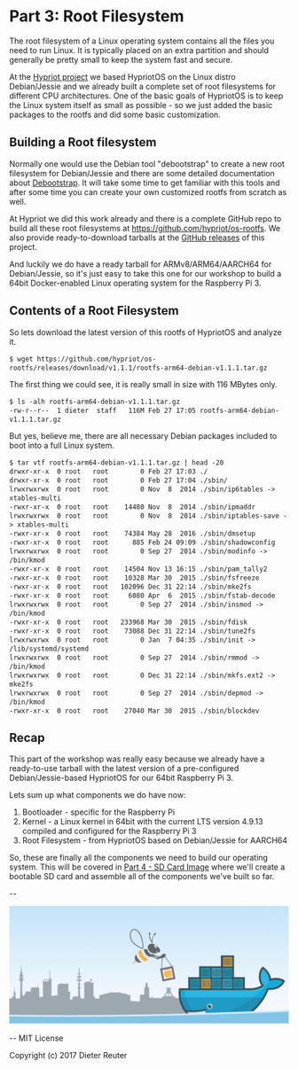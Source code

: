 
# Part 3: Root Filesystem

The root filesystem of a Linux operating system contains all the files you need to run Linux. It is typically placed on an extra partition and should generally be pretty small to keep the system fast and secure.

At the [Hypriot project](https://blog.hypriot.com) we based HypriotOS on the Linux distro Debian/Jessie and we already built a complete set of root filesystems for different CPU architectures. One of the basic goals of HypriotOS is to keep the Linux system itself as small as possible - so we just added the basic packages to the rootfs and did some basic customization.


## Building a Root filesystem

Normally one would use the Debian tool "debootstrap" to create a new root filesystem for Debian/Jessie and there are some detailed documentation about [Debootstrap](https://wiki.debian.org/Debootstrap). It will take some time to get familiar with this tools and after some time you can create your own customized rootfs from scratch as well.

At Hypriot we did this work already and there is a complete GitHub repo to build all these root filesystems at https://github.com/hypriot/os-rootfs. We also provide ready-to-download tarballs at the [GitHub releases](https://github.com/hypriot/os-rootfs/releases) of this project.

And luckily we do have a ready tarball for ARMv8/ARM64/AARCH64 for Debian/Jessie, so it's just easy to take this one for our workshop to build a 64bit Docker-enabled Linux operating system for the Raspberry Pi 3.


## Contents of a Root Filesystem

So lets download the latest version of this rootfs of HypriotOS and analyze it.
```
$ wget https://github.com/hypriot/os-rootfs/releases/download/v1.1.1/rootfs-arm64-debian-v1.1.1.tar.gz
```

The first thing we could see, it is really small in size with 116 MBytes only.
```
$ ls -alh rootfs-arm64-debian-v1.1.1.tar.gz
-rw-r--r--  1 dieter  staff   116M Feb 27 17:05 rootfs-arm64-debian-v1.1.1.tar.gz
```

But yes, believe me, there are all necessary Debian packages included to boot into a full Linux system.
```
$ tar vtf rootfs-arm64-debian-v1.1.1.tar.gz | head -20
drwxr-xr-x  0 root   root        0 Feb 27 17:03 ./
drwxr-xr-x  0 root   root        0 Feb 27 17:04 ./sbin/
lrwxrwxrwx  0 root   root        0 Nov  8  2014 ./sbin/ip6tables -> xtables-multi
-rwxr-xr-x  0 root   root    14480 Nov  8  2014 ./sbin/ipmaddr
lrwxrwxrwx  0 root   root        0 Nov  8  2014 ./sbin/iptables-save -> xtables-multi
-rwxr-xr-x  0 root   root    74384 May 28  2016 ./sbin/dmsetup
-rwxr-xr-x  0 root   root      885 Feb 24 09:09 ./sbin/shadowconfig
lrwxrwxrwx  0 root   root        0 Sep 27  2014 ./sbin/modinfo -> /bin/kmod
-rwxr-xr-x  0 root   root    14504 Nov 13 16:15 ./sbin/pam_tally2
-rwxr-xr-x  0 root   root    10328 Mar 30  2015 ./sbin/fsfreeze
-rwxr-xr-x  0 root   root   102096 Dec 31 22:14 ./sbin/mke2fs
-rwxr-xr-x  0 root   root     6080 Apr  6  2015 ./sbin/fstab-decode
lrwxrwxrwx  0 root   root        0 Sep 27  2014 ./sbin/insmod -> /bin/kmod
-rwxr-xr-x  0 root   root   233968 Mar 30  2015 ./sbin/fdisk
-rwxr-xr-x  0 root   root    73088 Dec 31 22:14 ./sbin/tune2fs
lrwxrwxrwx  0 root   root        0 Jan  7 04:35 ./sbin/init -> /lib/systemd/systemd
lrwxrwxrwx  0 root   root        0 Sep 27  2014 ./sbin/rmmod -> /bin/kmod
lrwxrwxrwx  0 root   root        0 Dec 31 22:14 ./sbin/mkfs.ext2 -> mke2fs
lrwxrwxrwx  0 root   root        0 Sep 27  2014 ./sbin/depmod -> /bin/kmod
-rwxr-xr-x  0 root   root    27040 Mar 30  2015 ./sbin/blockdev
```


## Recap

This part of the workshop was really easy because we already have a ready-to-use tarball with the latest version of a pre-configured Debian/Jessie-based HypriotOS for our 64bit Raspberry Pi 3.

Lets sum up what components we do have now:
1. Bootloader - specific for the Raspberry Pi
2. Kernel - a Linux kernel in 64bit with the current LTS version 4.9.13 compiled and configured for the Raspberry Pi 3
3. Root Filesystem - from HypriotOS based on Debian/Jessie for AARCH64

So, these are finally all the components we need to build our operating system. This will be covered in [Part 4 - SD Card Image](part4-sd-card-image.md) where we'll create a bootable SD card and assemble all of the components we've built so far.

--

![bee42-logo.jpg](/images/bee42-logo.jpg)

--
MIT License

Copyright (c) 2017 Dieter Reuter
